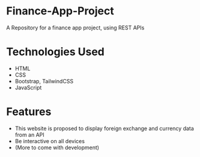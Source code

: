 # Finance-App-Project
A Repository for a finance app project, using REST APIs

# Technologies Used
- HTML
- CSS
- Bootstrap, TailwindCSS
- JavaScript

# Features 
- This website is proposed to display foreign exchange and currency data from an API
- Be interactive on all devices
- (More to come with development)

